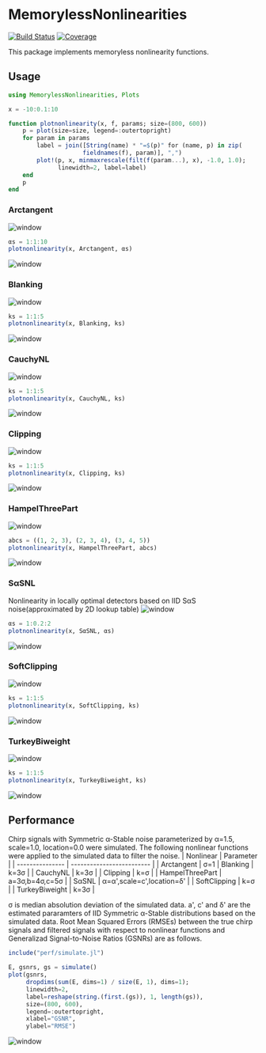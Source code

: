 # MemorylessNonlinearities

[![Build Status](https://travis-ci.com/ymtoo/MemorylessNonlinearities.jl.svg?branch=master)](https://travis-ci.com/ymtoo/MemorylessNonlinearities.jl)
[![Coverage](https://codecov.io/gh/ymtoo/MemorylessNonlinearities.jl/branch/master/graph/badge.svg)](https://codecov.io/gh/ymtoo/MemorylessNonlinearities.jl)

This package implements memoryless nonlinearity functions.

## Usage

```julia
using MemorylessNonlinearities, Plots

x = -10:0.1:10

function plotnonlinearity(x, f, params; size=(800, 600))
    p = plot(size=size, legend=:outertopright)
    for param in params
        label = join([String(name) * "=$(p)" for (name, p) in zip(
                     fieldnames(f), param)], ",")
        plot!(p, x, minmaxrescale(filt(f(param...), x), -1.0, 1.0); 
              linewidth=2, label=label)
    end
    p
end
```

### Arctangent
![window](images/arctangent-eqn.png)
```julia
αs = 1:1:10
plotnonlinearity(x, Arctangent, αs)
```
![window](images/arctangent.png)

### Blanking 
![window](images/blanking-eqn.png)
```julia
ks = 1:1:5
plotnonlinearity(x, Blanking, ks)
```
![window](images/blanking.png)

### CauchyNL
![window](images/cauchy-eqn.png)
```julia
ks = 1:1:5
plotnonlinearity(x, CauchyNL, ks)
```
![window](images/cauchy.png)

### Clipping
![window](images/clipping-eqn.png)
```julia
ks = 1:1:5
plotnonlinearity(x, Clipping, ks)
```
![window](images/clipping.png)

### HampelThreePart
![window](images/hampelthreepart-eqn.png)
```julia
abcs = ((1, 2, 3), (2, 3, 4), (3, 4, 5))
plotnonlinearity(x, HampelThreePart, abcs)
```
![window](images/hampelthreepart.png)

### SαSNL
Nonlinearity in locally optimal detectors based on IID SαS noise(approximated by 2D lookup table)
![window](images/sas-eqn.png)
```julia
αs = 1:0.2:2
plotnonlinearity(x, SαSNL, αs)
```
![window](images/sas.png)

### SoftClipping
![window](images/softclipping-eqn.png)
```julia
ks = 1:1:5
plotnonlinearity(x, SoftClipping, ks)
```
![window](images/softclipping.png)

### TurkeyBiweight
![window](images/turkeybiweight-eqn.png)
```julia
ks = 1:1:5
plotnonlinearity(x, TurkeyBiweight, ks)
```
![window](images/turkeybiweight.png)

## Performance
Chirp signals with Symmetric α-Stable noise parameterized by α=1.5, scale=1.0, location=0.0 were simulated. The following nonlinear functions were applied to the simulated data to filter the noise.
| Nonlinear       | Parameter                 |
| --------------- | ------------------------- |
| Arctangent      | σ=1 
| Blanking        | k=3σ                      |
| CauchyNL        | k=3σ                      |
| Clipping        | k=σ                       |
| HampelThreePart | a=3σ,b=4σ,c=5σ            |
| SαSNL           | α=α',scale=c',location=δ' |
| SoftClipping    | k=σ                       |
| TurkeyBiweight  | k=3σ                      |

σ is median absolution deviation of the simulated data. a', c' and δ' are the estimated pararamters of IID Symmetric α-Stable distributions based on the simulated data. Root Mean Squared Errors (RMSEs) between the true chirp signals and filtered signals with respect to nonlinear functions and Generalizad Signal-to-Noise Ratios (GSNRs) are as follows. 
```julia
include("perf/simulate.jl")

E, gsnrs, gs = simulate()
plot(gsnrs, 
     dropdims(sum(E, dims=1) / size(E, 1), dims=1); 
     linewidth=2,
     label=reshape(string.(first.(gs)), 1, length(gs)),
     size=(800, 600), 
     legend=:outertopright, 
     xlabel="GSNR",
     ylabel="RMSE")
```
![window](images/rmse.png)